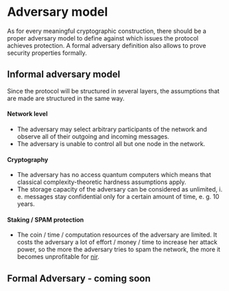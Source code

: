 # Adversary model
As for every meaningful cryptographic construction, there should be a proper adversary model to define against which issues the protocol achieves protection. A formal adversary definition also allows to prove security properties formally.

## Informal adversary model
Since the protocol will be structured in several layers, the assumptions that are made are structured in the same way.

#### Network level
- The adversary may select arbitrary participants of the network and observe all of their outgoing and incoming messages.
- The adversary is unable to control all but one node in the network.

#### Cryptography
- The adversary has no access quantum computers which means that classical complexity-theoretic hardness assumptions apply.
- The storage capacity of the adversary can be considered as unlimited, i. e. messages stay confidential only for a certain amount of time, e. g. 10 years.

#### Staking / SPAM protection
- The coin / time / computation resources of the adversary are limited. It costs the adversary a lot of effort / money / time to increase her attack power, so the more the adversary tries to spam the network, the more it becomes unprofitable for [nir](https://genderneutralpronoun.wordpress.com/tag/ne/).

## Formal Adversary - coming soon
